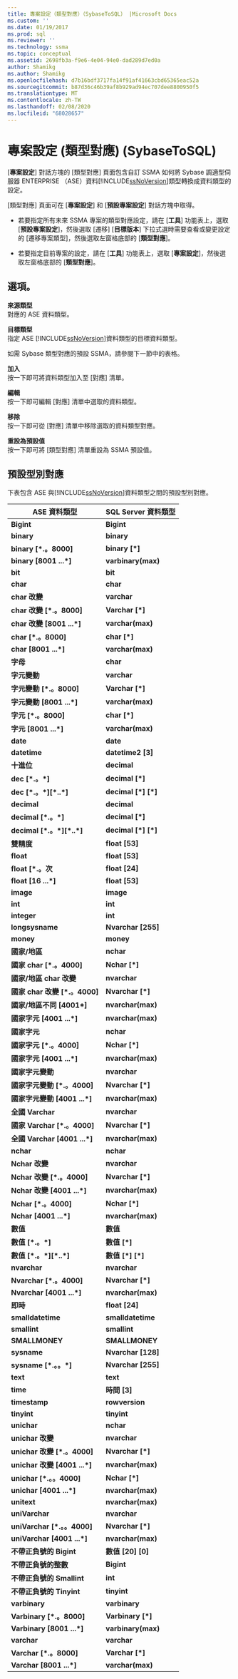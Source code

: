 ```yaml
---
title: 專案設定（類型對應）（SybaseToSQL） |Microsoft Docs
ms.custom: ''
ms.date: 01/19/2017
ms.prod: sql
ms.reviewer: ''
ms.technology: ssma
ms.topic: conceptual
ms.assetid: 2698fb3a-f9e6-4e04-94e0-dad289d7ed0a
author: Shamikg
ms.author: Shamikg
ms.openlocfilehash: d7b16bdf3717fa14f91af41663cbd65365eac52a
ms.sourcegitcommit: b87d36c46b39af8b929ad94ec707dee8800950f5
ms.translationtype: MT
ms.contentlocale: zh-TW
ms.lasthandoff: 02/08/2020
ms.locfileid: "68028657"
---
```

# <a name="project-settings-type-mapping-sybasetosql"></a>專案設定 (類型對應) (SybaseToSQL)
[**專案設定**] 對話方塊的 [類型對應] 頁面包含自訂 SSMA 如何將 Sybase 調適型伺服器 ENTERPRISE （ASE）資料[!INCLUDE[ssNoVersion](../../includes/ssnoversion-md.md)]類型轉換成資料類型的設定。  
  
[類型對應] 頁面可在 [**專案設定**] 和 [**預設專案設定**] 對話方塊中取得。  
  
-   若要指定所有未來 SSMA 專案的類型對應設定，請在 [**工具**] 功能表上，選取 [**預設專案設定**]，然後選取 [遷移] [**目標版本**] 下拉式選時需要查看或變更設定的 [遷移專案類型]，然後選取左窗格底部的 [**類型對應**]。  
  
-   若要指定目前專案的設定，請在 [**工具**] 功能表上，選取 [**專案設定**]，然後選取左窗格底部的 [**類型對應**]。  
  
## <a name="options"></a>選項。  
**來源類型**  
對應的 ASE 資料類型。  
  
**目標類型**  
指定 ASE [!INCLUDE[ssNoVersion](../../includes/ssnoversion-md.md)]資料類型的目標資料類型。  
  
如需 Sybase 類型對應的預設 SSMA，請參閱下一節中的表格。  
  
**加入**  
按一下即可將資料類型加入至 [對應] 清單。  
  
**編輯**  
按一下即可編輯 [對應] 清單中選取的資料類型。  
  
**移除**  
按一下即可從 [對應] 清單中移除選取的資料類型對應。  
  
**重設為預設值**  
按一下即可將 [類型對應] 清單重設為 SSMA 預設值。  
  
## <a name="default-type-mapping"></a>預設型別對應  
下表包含 ASE 與[!INCLUDE[ssNoVersion](../../includes/ssnoversion-md.md)]資料類型之間的預設型別對應。  
  
|ASE 資料類型|SQL Server 資料類型|  
|-----------------|------------------------|  
|**Bigint**|**Bigint**|  
|**binary**|**binary**|  
|**binary [\*.。8000]**|**binary [\*]**|  
|**binary [8001 ...\*]**|**varbinary(max)**|  
|**bit**|**bit**|  
|**char**|**char**|  
|**char 改變**|**varchar**|  
|**char 改變 [\*.。8000]**|**Varchar [\*]**|  
|**char 改變 [8001 ...\*]**|**varchar(max)**|  
|**char [\*.。8000]**|**char [\*]**|  
|**char [8001 ...\*]**|**varchar(max)**|  
|**字母**|**char**|  
|**字元變動**|**varchar**|  
|**字元變動 [\*.。8000]**|**Varchar [\*]**|  
|**字元變動 [8001 ...\*]**|**varchar(max)**|  
|**字元 [\*.。8000]**|**char [\*]**|  
|**字元 [8001 ...\*]**|**varchar(max)**|  
|**date**|**date**|  
|**datetime**|**datetime2 [3]**|  
|**十進位**|**decimal**|  
|**dec [\*.。\*]**|**decimal [\*]**|  
|**dec [\*.。\*][\*..\*]**|**decimal [\*] [\*]**|  
|**decimal**|**decimal**|  
|**decimal [\*.。\*]**|**decimal [\*]**|  
|**decimal [\*.。\*][\*..\*]**|**decimal [\*] [\*]**|  
|**雙精度**|**float [53]**|  
|**float**|**float [53]**|  
|**float [\*.。次**|**float [24]**|  
|**float [16 ...\*]**|**float [53]**|  
|**image**|**image**|  
|**int**|**int**|  
|**integer**|**int**|  
|**longsysname**|**Nvarchar [255]**|  
|**money**|**money**|  
|**國家/地區**|**nchar**|  
|**國家 char [\*.。4000]**|**Nchar [\*]**|  
|**國家/地區 char 改變**|**nvarchar**|  
|**國家 char 改變 [\*.。4000]**|**Nvarchar [\*]**|  
|**國家/地區不同 [4001\*]**|**nvarchar(max)**|  
|**國家字元 [4001 ...\*]**|**nvarchar(max)**|  
|**國家字元**|**nchar**|  
|**國家字元 [\*.。4000]**|**Nchar [\*]**|  
|**國家字元 [4001 ...\*]**|**nvarchar(max)**|  
|**國家字元變動**|**nvarchar**|  
|**國家字元變動 [\*.。4000]**|**Nvarchar [\*]**|  
|**國家字元變動 [4001 ...\*]**|**nvarchar(max)**|  
|**全國 Varchar**|**nvarchar**|  
|**國家 Varchar [\*.。4000]**|**Nvarchar [\*]**|  
|**全國 Varchar [4001 ...\*]**|**nvarchar(max)**|  
|**nchar**|**nchar**|  
|**Nchar 改變**|**nvarchar**|  
|**Nchar 改變 [\*.。4000]**|**Nvarchar [\*]**|  
|**Nchar 改變 [4001 ...\*]**|**nvarchar(max)**|  
|**Nchar [\*.。4000]**|**Nchar [\*]**|  
|**Nchar [4001 ...\*]**|**nvarchar(max)**|  
|**數值**|**數值**|  
|**數值 [\*.。\*]**|**數值 [\*]**|  
|**數值 [\*.。\*][\*..\*]**|**數值 [\*] [\*]**|  
|**nvarchar**|**nvarchar**|  
|**Nvarchar [\*.。4000]**|**Nvarchar [\*]**|  
|**Nvarchar [4001 ...\*]**|**nvarchar(max)**|  
|**即時**|**float [24]**|  
|**smalldatetime**|**smalldatetime**|  
|**smallint**|**smallint**|  
|**SMALLMONEY**|**SMALLMONEY**|  
|**sysname**|**Nvarchar [128]**|  
|**sysname [\*.。。\*]**|**Nvarchar [255]**|  
|**text**|**text**|  
|**time**|**時間 [3]**|  
|**timestamp**|**rowversion**|  
|**tinyint**|**tinyint**|  
|**unichar**|**nchar**|  
|**unichar 改變**|**nvarchar**|  
|**unichar 改變 [\*.。4000]**|**Nvarchar [\*]**|  
|**unichar 改變 [4001 ...\*]**|**nvarchar(max)**|  
|**unichar [\*.。。4000]**|**Nchar [\*]**|  
|**unichar [4001 ...\*]**|**nvarchar(max)**|  
|**unitext**|**nvarchar(max)**|  
|**uniVarchar**|**nvarchar**|  
|**uniVarchar [\*.。。4000]**|**Nvarchar [\*]**|  
|**uniVarchar [4001 ...\*]**|**nvarchar(max)**|  
|**不帶正負號的 Bigint**|**數值 [20] [0]**|  
|**不帶正負號的整數**|**Bigint**|  
|**不帶正負號的 Smallint**|**int**|  
|**不帶正負號的 Tinyint**|**tinyint**|  
|**varbinary**|**varbinary**|  
|**Varbinary [\*.。8000]**|**Varbinary [\*]**|  
|**Varbinary [8001 ...\*]**|**varbinary(max)**|  
|**varchar**|**varchar**|  
|**Varchar [\*.。8000]**|**Varchar [\*]**|  
|**Varchar [8001 ...\*]**|**varchar(max)**|  
  
